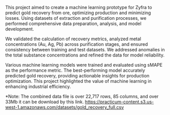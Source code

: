 This project aimed to create a machine learning prototype for Zyfra to predict gold recovery from ore, optimizing production and minimizing losses. Using datasets of extraction and purification processes, we performed comprehensive data preparation, analysis, and model development.

We validated the calculation of recovery metrics, analyzed metal concentrations (Au, Ag, Pb) across purification stages, and ensured consistency between training and test datasets. We addressed anomalies in the total substance concentrations and refined the data for model reliability.

Various machine learning models were trained and evaluated using sMAPE as the performance metric. The best-performing model accurately predicted gold recovery, providing actionable insights for production optimization. This project highlighted the value of machine learning in enhancing industrial efficiency.

*Note: The combined data file is over 22,717 rows, 85 columns, and over 33Mb it can be download by this link. 
https://practicum-content.s3.us-west-1.amazonaws.com/datasets/gold_recovery_full.csv
